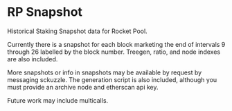 # RP Snapshot

Historical Staking Snapshot data for Rocket Pool.  

Currently there is a snapshot for each block marketing the end of intervals 9 through 26 labelled by the block number.  Treegen, ratio, and node indexes are also included.

More snapshots or info in snapshots may be available by request by messaging sckuzzle.  The generation script is also included, although you must provide an archive node and etherscan api key.  

Future work may include multicalls.